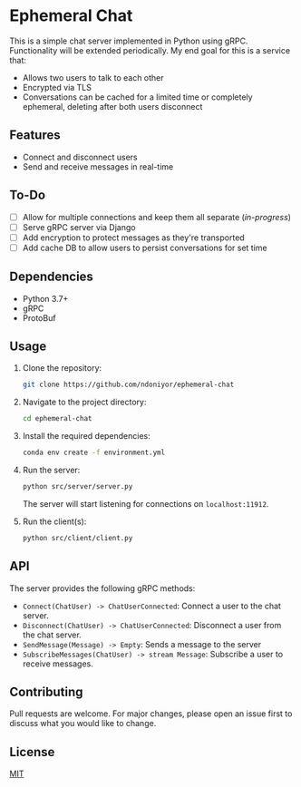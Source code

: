 # Ephemeral Chat

This is a simple chat server implemented in Python using gRPC. Functionality will be extended periodically. My end goal for this is a service that:

- Allows two users to talk to each other
- Encrypted via TLS
- Conversations can be cached for a limited time or completely ephemeral, deleting after both users disconnect

## Features

- Connect and disconnect users
- Send and receive messages in real-time

## To-Do

- [ ] Allow for multiple connections and keep them all separate (_in-progress_)
- [ ] Serve gRPC server via Django
- [ ] Add encryption to protect messages as they're transported
- [ ] Add cache DB to allow users to persist conversations for set time

## Dependencies

- Python 3.7+
- gRPC
- ProtoBuf

## Usage

1. Clone the repository:

    ```sh
    git clone https://github.com/ndoniyor/ephemeral-chat
    ```

2. Navigate to the project directory:

    ```sh
    cd ephemeral-chat
    ```

3. Install the required dependencies:

    ```sh
    conda env create -f environment.yml
    ```

4. Run the server:

    ```sh
    python src/server/server.py
    ```

    The server will start listening for connections on `localhost:11912`.

5. Run the client(s):

    ```sh
    python src/client/client.py
    ```

## API

The server provides the following gRPC methods:

- `Connect(ChatUser) -> ChatUserConnected`: Connect a user to the chat server.
- `Disconnect(ChatUser) -> ChatUserConnected`: Disconnect a user from the chat server.
- `SendMessage(Message) -> Empty`: Sends a message to the server
- `SubscribeMessages(ChatUser) -> stream Message`: Subscribe a user to receive messages.

## Contributing

Pull requests are welcome. For major changes, please open an issue first to discuss what you would like to change.

## License

[MIT](https://choosealicense.com/licenses/mit/)
